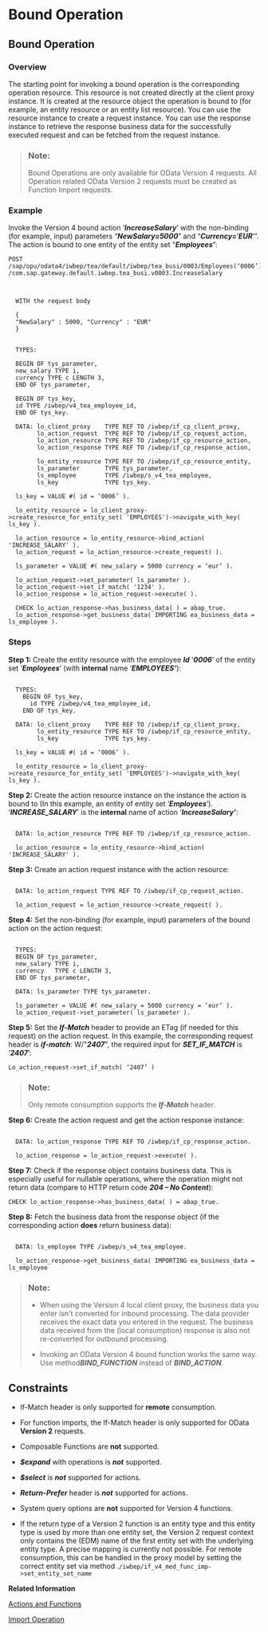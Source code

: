 <!-- loio6c29b98fa23e47919ea7cedce1a3e1e2 -->

# Bound Operation



<a name="loio6c29b98fa23e47919ea7cedce1a3e1e2__section_ekq_r1z_4tb"/>

## Bound Operation



### Overview

The starting point for invoking a bound operation is the corresponding operation resource. This resource is not created directly at the client proxy instance. It is created at the resource object the operation is bound to \(for example, an entity resource or an entity list resource\). You can use the resource instance to create a request instance. You can use the response instance to retrieve the response business data for the successfully executed request and can be fetched from the request instance.

> ### Note:  
> Bound Operations are only available for OData Version 4 requests. All Operation related OData Version 2 requests must be created as Function Import requests.



### Example

Invoke the Version 4 bound action ‘***IncreaseSalary***’ with the non-binding \(for example, input\) parameters “***NewSalary=5000***” and “***Currency=***’***EUR***’”. The action is bound to one entity of the entity set “***Employees***”:

```
POST /sap/opu/odata4/iwbep/tea/default/iwbep/tea_busi/0003/Employees(‘0006’) /com.sap.gateway.default.iwbep.tea_busi.v0003.IncreaseSalary
```

```


  WITH the request body

  {
  "NewSalary" : 5000, "Currency" : "EUR" 
  }

```

```

  TYPES:

  BEGIN OF tys_parameter,
  new_salary TYPE i,
  currency TYPE c LENGTH 3,
  END OF tys_parameter,
  
  BEGIN OF tys_key,
  id TYPE /iwbep/v4_tea_employee_id,
  END OF tys_key.

  DATA: lo_client_proxy    TYPE REF TO /iwbep/if_cp_client_proxy,
        lo_action_request  TYPE REF TO /iwbep/if_cp_request_action,
        lo_action_resource TYPE REF TO /iwbep/if_cp_resource_action,
        lo_action_response TYPE REF TO /iwbep/if_cp_response_action,

        lo_entity_resource TYPE REF TO /iwbep/if_cp_resource_entity,
        ls_parameter       TYPE tys_parameter,
        ls_employee        TYPE /iwbep/s_v4_tea_employee,
        ls_key             TYPE tys_key.

  ls_key = VALUE #( id = ‘0006’ ).

  lo_entity_resource = lo_client_proxy->create_resource_for_entity_set( 'EMPLOYEES')->navigate_with_key( ls_key ).

  lo_action_resource = lo_entity_resource->bind_action( 'INCREASE_SALARY' ).
  lo_action_request = lo_action_resource->create_request( ).

  ls_parameter = VALUE #( new_salary = 5000 currency = ‘eur’ ).

  lo_action_request->set_parameter( ls_parameter ).
  lo_action_request->set_if_match( '1234' ).
  lo_action_response = lo_action_request->execute( ).

  CHECK lo_action_response->has_business_data( ) = abap_true.
  lo_action_response->get_business_data( IMPORTING ea_business_data = ls_employee ).
```



### Steps

**Step 1:** Create the entity resource with the employee ***Id*** ‘***0006***’ of the entity set ‘***Employees***’ \(with **internal** name ‘***EMPLOYEES’***\):

```

  TYPES:
    BEGIN OF tys_key,
      id TYPE /iwbep/v4_tea_employee_id,
    END OF tys_key.

  DATA: lo_client_proxy    TYPE REF TO /iwbep/if_cp_client_proxy,
        lo_entity_resource TYPE REF TO /iwbep/if_cp_resource_entity,
        ls_key             TYPE tys_key.

  ls_key = VALUE #( id = ‘0006’ ).

  lo_entity_resource = lo_client_proxy->create_resource_for_entity_set( 'EMPLOYEES')->navigate_with_key( ls_key ).
```

**Step 2:** Create the action resource instance on the instance the action is bound to \(In this example, an entity of entity set ‘***Employees***’\). ‘***INCREASE\_SALARY***’ is the **internal** name of action ‘***IncreaseSalary’***:

```

  DATA: lo_action_resource TYPE REF TO /iwbep/if_cp_resource_action.

  lo_action_resource = lo_entity_resource->bind_action( 'INCREASE_SALARY' ).
```

**Step 3:** Create an action request instance with the action resource:

```

  DATA: lo_action_request TYPE REF TO /iwbep/if_cp_request_action.

  lo_action_request = lo_action_resource->create_request( ).
```

**Step 4:** Set the non-binding \(for example, input\) parameters of the bound action on the action request:

```

  TYPES:
  BEGIN OF tys_parameter,
  new_salary TYPE i,
  currency   TYPE c LENGTH 3,
  END OF tys_parameter,

  DATA: ls_parameter TYPE tys_parameter.

  ls_parameter = VALUE #( new_salary = 5000 currency = ‘eur’ ).
  lo_action_request->set_parameter( ls_parameter ).
```

**Step 5:** Set the ***If-Match*** header to provide an ETag \(if needed for this request\) on the action request. In this example, the corresponding request header is ***if-match***: W/"***2407***", the required input for ***SET\_IF\_MATCH*** is ‘***2407***’:

```
Lo_action_request->set_if_match( ‘2407’ )
```

> ### Note:  
> Only remote consumption supports the ***If-Match*** header.

**Step 6:** Create the action request and get the action response instance:

```

  DATA: lo_action_response TYPE REF TO /iwbep/if_cp_response_action.

  lo_action_response = lo_action_request->execute( ).
```

**Step 7:** Check if the response object contains business data. This is especially useful for nullable operations, where the operation might not return data \(compare to HTTP return code ***204 – No Content***\):

```
CHECK lo_action_response->has_business_data( ) = abap_true.
```

**Step 8:** Fetch the business data from the response object \(if the corresponding action **does** return business data\):

```

  DATA: ls_employee TYPE /iwbep/s_v4_tea_employee.

  lo_action_response->get_business_data( IMPORTING ea_business_data = ls_employee
```

> ### Note:  
> -   When using the Version 4 local client proxy, the business data you enter isn't converted for inbound processing. The data provider receives the exact data you entered in the request. The business data received from the \(local consumption\) response is also not re-converted for outbound processing.
> 
> -   Invoking an OData Version 4 bound function works the same way. Use method***BIND\_FUNCTION*** instead of ***BIND\_ACTION***.



<a name="loio6c29b98fa23e47919ea7cedce1a3e1e2__section_on1_jfz_4tb"/>

## Constraints

-   If-Match header is only supported for **remote** consumption.

-   For function imports, the If-Match header is only supported for OData **Version 2** requests.

-   Composable Functions are **not** supported.

-   ***$expand*** with operations is ***not*** supported.

-   ***$select*** is ***not*** supported for actions.

-   ***Return-Prefer*** header is ***not*** supported for actions.

-   System query options are **not** supported for Version 4 functions.

-   If the return type of a Version 2 function is an entity type and this entity type is used by more than one entity set, the Version 2 request context only contains the \(EDM\) name of the first entity set with the underlying entity type. A precise mapping is currently not possible. For remote consumption, this can be handled in the proxy model by setting the correct entity set via method .`/iwbep/if_v4_med_func_imp->set_entity_set_name`


**Related Information**  


[Actions and Functions](actions-and-functions-cea94cf.md "Create an OData request to run an operation (an action or function) in the Client Proxy instance.")

[Import Operation](import-operation-8fce3ce.md "")


